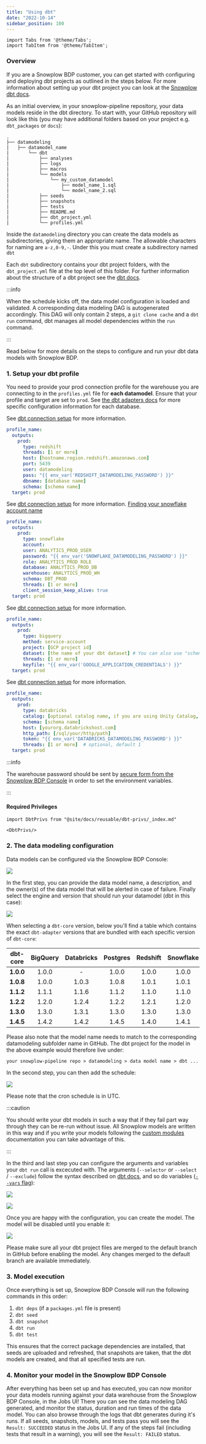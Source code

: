 ```yaml
---
title: "Using dbt"
date: "2022-10-14"
sidebar_position: 100
---
```


```mdx-code-block
import Tabs from '@theme/Tabs';
import TabItem from '@theme/TabItem';
```

### Overview

If you are a Snowplow BDP customer, you can get started with configuring and deploying dbt projects as outlined in the steps below. For more information about setting up your dbt project you can look at the [Snowplow dbt docs](/docs/modeling-your-data/modeling-your-data-with-dbt/index.md).

As an initial overview, in your snowplow-pipeline repository, your data models reside in the dbt directory. To start with, your GitHub repository will look like this (you may have additional folders based on your project e.g. `dbt_packages` or `docs`):

```text
.
├── datamodeling
|   ├── datamodel_name
|       └── dbt
|           ├── analyses
|           ├── logs
|           ├── macros
|           └── models
|               └── my_custom_datamodel
|                   ├── model_name_1.sql
|                   └── model_name_2.sql
|           ├── seeds
|           ├── snapshots
|           ├── tests
|           ├── README.md
|           ├── dbt_project.yml
|           └── profiles.yml
```

Inside the `datamodeling` directory you can create the data models as subdirectories, giving them an appropriate name. The allowable characters for naming are `a-z,0-9,-`. Under this you must create a subdirectory named `dbt`

Each `dbt` subdirectory contains your dbt project folders, with the `dbt_project.yml` file at the top level of this folder. For further information about the structure of a dbt project see the [dbt docs](https://docs.getdbt.com/docs/build/projects).


:::info

When the schedule kicks off, the data model configuration is loaded and validated. A corresponding data modeling DAG is autogenerated accordingly. This DAG will only contain 2 steps, a `git clone cache` and a `dbt run` command, dbt manages all model dependencies within the `run` command.

:::

Read below for more details on the steps to configure and run your dbt data models with Snowplow BDP.

### 1. Setup your dbt profile

You need to provide your prod connection profile for the warehouse you are connecting to in the `profiles.yml` file for **each datamodel**. Ensure that your profile and target are set to `prod`. See [the dbt adapters docs](https://docs.getdbt.com/docs/supported-data-platforms#verified-adapters) for more specific configuration information for each database.

<Tabs groupId="warehouse" queryString>
<TabItem value="redshift" label="Redshift" default>

See [dbt connection setup](https://docs.getdbt.com/reference/warehouse-setups/redshift-setup) for more information.

```yaml
profile_name:
  outputs:
    prod:
      type: redshift
      threads: [1 or more]
      host: [hostname.region.redshift.amazonaws.com]
      port: 5439
      user: datamodeling
      pass: "{{ env_var('REDSHIFT_DATAMODELING_PASSWORD') }}"
      dbname: [database name]
      schema: [schema name]
  target: prod
```

</TabItem>
<TabItem value="snowflake" label="Snowflake">

See [dbt connection setup](https://docs.getdbt.com/reference/warehouse-setups/snowflake-setup) for more information.
[Finding your snowflake account name](https://docs.snowflake.com/en/user-guide/admin-account-identifier.html#non-vps-account-locator-formats-by-cloud-platform-and-region)

```yaml
profile_name:
  outputs:
    prod:
      type: snowflake
      account:
      user: ANALYTICS_PROD_USER
      password: "{{ env_var('SNOWFLAKE_DATAMODELING_PASSWORD') }}"
      role: ANALYTICS_PROD_ROLE
      database: ANALYTICS_PROD_DB
      warehouse: ANALYTICS_PROD_WH
      schema: DBT_PROD
      threads: [1 or more]
      client_session_keep_alive: true
  target: prod
```

</TabItem>
<TabItem value="bigquery" label="BigQuery">

See [dbt connection setup](https://docs.getdbt.com/reference/warehouse-setups/bigquery-setup) for more information.


```yaml
profile_name:
  outputs:
    prod:
      type: bigquery
      method: service-account
      project: [GCP project id]
      dataset: [the name of your dbt dataset] # You can also use "schema" here
      threads: [1 or more]
      keyfile: "{{ env_var('GOOGLE_APPLICATION_CREDENTIALS') }}"
  target: prod
```

</TabItem>
<TabItem value="databricks" label="Databricks">

See [dbt connection setup](https://docs.getdbt.com/reference/warehouse-setups/databricks-setup) for more information.

```yaml
profile_name:
  outputs:
    prod:
      type: databricks
      catalog: [optional catalog name, if you are using Unity Catalog, is only available in dbt-databricks>=1.1.1]
      schema: [schema name]
      host: [yourorg.databrickshost.com]
      http_path: [/sql/your/http/path]
      token: "{{ env_var('DATABRICKS_DATAMODELING_PASSWORD') }}"
      threads: [1 or more]  # optional, default 1
  target: prod
```

</TabItem>
</Tabs>

:::info

The warehouse password should be sent by [secure form from the Snowplow BDP Console](https://console.snowplowanalytics.com/secure-messaging/freeform) in order to set the environment variables.

:::

#### Required Privileges

```mdx-code-block
import DbtPrivs from "@site/docs/reusable/dbt-privs/_index.md"

<DbtPrivs/>
```

### 2. The data modeling configuration

Data models can be configured via the Snowplow BDP Console:

![](images/Screenshot-2021-11-15-at-20.15.28.png)

In the first step, you can provide the data model name, a description, and the owner(s) of the data model that will be alerted in case of failure. Finally select the engine and version that should run your datamodel (dbt in this case):

![](images/data-model-create-step-1.png)

When selecting a `dbt-core` version, below you'll find a table which contains the exact `dbt-adapter` versions that are bundled with each specific version of `dbt-core`:

| dbt-core 	| BigQuery 	| Databricks 	| Postgres 	| Redshift 	| Snowflake 	|
|:---:	|:---:	|:---:	|:---:	|:---:	|:---:	|
| **1.0.0** 	| 1.0.0 	| - 	| 1.0.0 	| 1.0.0 	| 1.0.0 	|
| **1.0.8** 	| 1.0.0 	| 1.0.3 	| 1.0.8 	| 1.0.1 	| 1.0.1 	|
| **1.1.2** 	| 1.1.1 	| 1.1.6 	| 1.1.2 	| 1.1.0 	| 1.1.0 	|
| **1.2.2** 	| 1.2.0 	| 1.2.4 	| 1.2.2 	| 1.2.1 	| 1.2.0 	|
| **1.3.0** 	| 1.3.0 	| 1.3.1 	| 1.3.0 	| 1.3.0 	| 1.3.0 	|
| **1.4.5** 	| 1.4.2 	| 1.4.2 	| 1.4.5 	| 1.4.0 	| 1.4.1 	|



Please also note that the model name needs to match to the corresponding datamodeling subfolder name in GitHub. The dbt project for the model in the above example would therefore live under:

`your snowplow-pipeline repo > datamodeling > data model name > dbt ...`

In the second step, you can then add the schedule:

![](images/data-model-create-step-2.png)

Please note that the cron schedule is in UTC.

:::caution

You should write your dbt models in such a way that if they fail part way through they can be re-run without issue. All Snowplow models are written in this way and if you write your models following the [custom modules](/docs/modeling-your-data/modeling-your-data-with-dbt/dbt-custom-models/index.md) documentation you can take advantage of this.

:::

In the third and last step you can configure the arguments and variables your `dbt run` call is excecuted with. The arguments (`--selector` or `--select` / `--exclude`) follow the syntax described on [dbt docs](https://docs.getdbt.com/reference/node-selection/syntax), and so do variables ([`--vars` flag](https://docs.getdbt.com/docs/build/project-variables#defining-variables-on-the-command-line)):

<Tabs groupId="dbt-step3" queryString>
<TabItem value="selector" label="Selector" default>

![](images/data-model-create-step-3.png)

</TabItem>
<TabItem value="select_exclude" label="Select/Exclude">

![](images/data-model-create-step-3-selectexclude.png)

</TabItem>
</Tabs>

Once you are happy with the configuration, you can create the model. The model will be disabled until you enable it:

![](images/Screenshot-2021-11-15-at-20.25.53.png)

Please make sure all your dbt project files are merged to the default branch in GitHub before enabling the model. Any changes merged to the default branch are available immediately.

### 3. Model execution

Once everything is set up, Snowplow BDP Console will run the following commands in this order:
1. `dbt deps` (if a `packages.yml` file is present)
2. `dbt seed`
3. `dbt snapshot`
4. `dbt run`
5. `dbt test`

This ensures that the correct package dependencies are installed, that seeds are uploaded and refreshed, that snapshots are taken, that the dbt models are created, and that all specified tests are run.

### 4. Monitor your model in the Snowplow BDP Console

After everything has been set up and has executed, you can now monitor your data models running against your data warehouse from the Snowplow BDP Console, in the Jobs UI! There you can see the data modeling DAG generated, and monitor the status, duration and run times of the data model. You can also browse through the logs that dbt generates during it's runs. If all seeds, snapshots, models, and tests pass you will see the `Result: SUCCEEDED` status in the Jobs UI. If any of the steps fail (including tests that result in a warning), you will see the `Result: FAILED` status.
